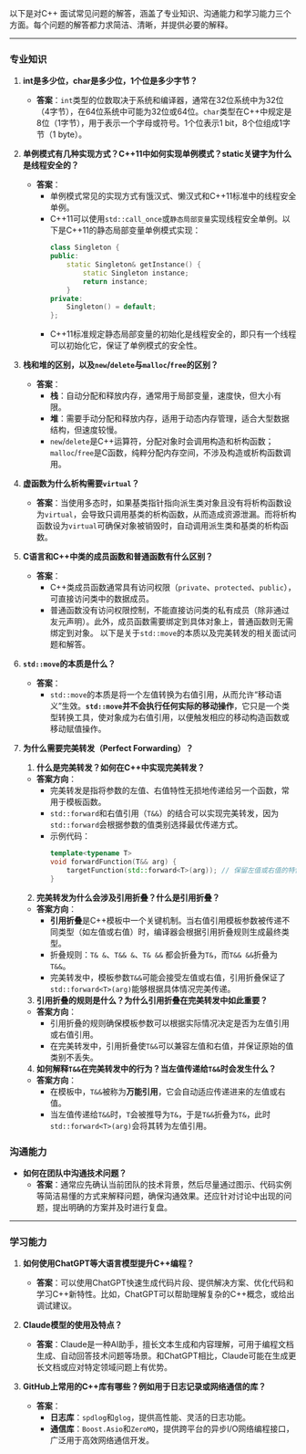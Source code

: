 以下是对C++ 面试常见问题的解答，涵盖了专业知识、沟通能力和学习能力三个方面。每个问题的解答都力求简洁、清晰，并提供必要的解释。

---

### **专业知识**

1. **int是多少位，char是多少位，1个位是多少字节？**
   - **答案**：`int`类型的位数取决于系统和编译器，通常在32位系统中为32位（4字节），在64位系统中可能为32位或64位。`char`类型在C++中规定是8位（1字节），用于表示一个字母或符号。1个位表示1 bit，8个位组成1字节（1 byte）。

2. **单例模式有几种实现方式？C++11中如何实现单例模式？static关键字为什么是线程安全的？**
   - **答案**：
     - 单例模式常见的实现方式有饿汉式、懒汉式和C++11标准中的线程安全单例。
     - C++11可以使用`std::call_once`或`静态局部变量`实现线程安全单例。以下是C++11的静态局部变量单例模式实现：
       ```cpp
       class Singleton {
       public:
           static Singleton& getInstance() {
               static Singleton instance;
               return instance;
           }
       private:
           Singleton() = default;
       };
       ```
     - C++11标准规定静态局部变量的初始化是线程安全的，即只有一个线程可以初始化它，保证了单例模式的安全性。

3. **栈和堆的区别，以及`new`/`delete`与`malloc`/`free`的区别？**
   - **答案**：
     - **栈**：自动分配和释放内存，通常用于局部变量，速度快，但大小有限。
     - **堆**：需要手动分配和释放内存，适用于动态内存管理，适合大型数据结构，但速度较慢。
     - `new`/`delete`是C++运算符，分配对象时会调用构造和析构函数；`malloc`/`free`是C函数，纯粹分配内存空间，不涉及构造或析构函数调用。

4. **虚函数为什么析构需要`virtual`？**
   - **答案**：当使用多态时，如果基类指针指向派生类对象且没有将析构函数设为`virtual`，会导致只调用基类的析构函数，从而造成资源泄漏。而将析构函数设为`virtual`可确保对象被销毁时，自动调用派生类和基类的析构函数。

5. **C语言和C++中类的成员函数和普通函数有什么区别？**
   - **答案**：
     - C++类成员函数通常具有访问权限（`private`、`protected`、`public`），可直接访问类中的数据成员。
     - 普通函数没有访问权限控制，不能直接访问类的私有成员（除非通过友元声明）。此外，成员函数需要绑定到具体对象上，普通函数则无需绑定到对象。
以下是关于`std::move`的本质以及完美转发的相关面试问题和解答。

6. **`std::move`的本质是什么？**
   - **答案**：
     - `std::move`的本质是将一个左值转换为右值引用，从而允许“移动语义”生效。**`std::move`并不会执行任何实际的移动操作**，它只是一个类型转换工具，使对象成为右值引用，以便触发相应的移动构造函数或移动赋值操作。

7. **为什么需要完美转发（Perfect Forwarding）？**
   1. **什么是完美转发？如何在C++中实现完美转发？**
   - **答案方向**：
     - 完美转发是指将参数的左值、右值特性无损地传递给另一个函数，常用于模板函数。
     - `std::forward`和右值引用（`T&&`）的结合可以实现完美转发，因为`std::forward`会根据参数的值类别选择最优传递方式。
     - 示例代码：
       ```cpp
       template<typename T>
       void forwardFunction(T&& arg) {
           targetFunction(std::forward<T>(arg)); // 保留左值或右值的特性
       }
       ```

   2. **完美转发为什么会涉及引用折叠？什么是引用折叠？**
   - **答案方向**：
     - **引用折叠**是C++模板中一个关键机制。当右值引用模板参数被传递不同类型（如左值或右值）时，编译器会根据引用折叠规则生成最终类型。
     - 折叠规则：`T& &`、`T&& &`、`T& &&` 都会折叠为`T&`，而`T&& &&`折叠为`T&&`。
     - 完美转发中，模板参数`T&&`可能会接受左值或右值，引用折叠保证了`std::forward<T>(arg)`能够根据具体情况完美传递。

   3. **引用折叠的规则是什么？为什么引用折叠在完美转发中如此重要？**
   - **答案方向**：
     - 引用折叠的规则确保模板参数可以根据实际情况决定是否为左值引用或右值引用。
     - 在完美转发中，引用折叠使`T&&`可以兼容左值和右值，并保证原始的值类别不丢失。

   4. **如何解释`T&&`在完美转发中的行为？当左值传递给`T&&`时会发生什么？**
   - **答案方向**：
     - 在模板中，`T&&`被称为**万能引用**，它会自动适应传递进来的左值或右值。
     - 当左值传递给`T&&`时，`T`会被推导为`T&`，于是`T&&`折叠为`T&`，此时`std::forward<T>(arg)`会将其转为左值引用。

### **沟通能力**

- **如何在团队中沟通技术问题？**
  - **答案**：通常应先确认当前团队的技术背景，然后尽量通过图示、代码实例等简洁易懂的方式来解释问题，确保沟通效果。还应针对讨论中出现的问题，提出明确的方案并及时进行复盘。

---

### **学习能力**

1. **如何使用ChatGPT等大语言模型提升C++编程？**
   - **答案**：可以使用ChatGPT快速生成代码片段、提供解决方案、优化代码和学习C++新特性。比如，ChatGPT可以帮助理解复杂的C++概念，或给出调试建议。

2. **Claude模型的使用及特点？**
   - **答案**：Claude是一种AI助手，擅长文本生成和内容理解，可用于编程文档生成、自动回答技术问题等场景。和ChatGPT相比，Claude可能在生成更长文档或应对特定领域问题上有优势。

3. **GitHub上常用的C++库有哪些？例如用于日志记录或网络通信的库？**
   - **答案**：
     - **日志库**：`spdlog`和`glog`，提供高性能、灵活的日志功能。
     - **通信库**：`Boost.Asio`和`ZeroMQ`，提供跨平台的异步I/O网络编程接口，广泛用于高效网络通信开发。
